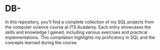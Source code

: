 # DB-
In this repository, you'll find a complete collection of my SQL projects from the computer science course at ITS Academy. Each entry showcases the skills and knowledge I gained, including various exercises and practical implementations. This compilation highlights my proficiency in SQL and the concepts learned during the course.
